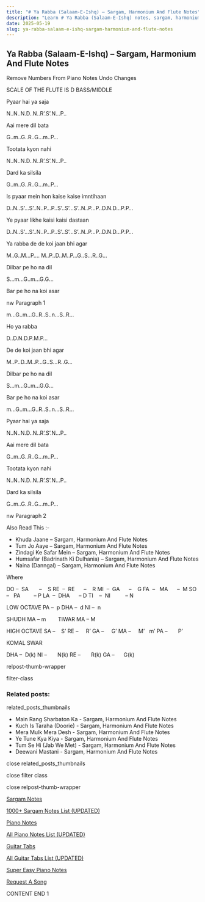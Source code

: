 ```yaml
---
title: "# Ya Rabba (Salaam-E-Ishq) – Sargam, Harmonium And Flute Notes"
description: "Learn # Ya Rabba (Salaam-E-Ishq) notes, sargam, harmonium notations and flute notes. Easy step-by-step tutorial for beginners."
date: 2025-05-19
slug: ya-rabba-salaam-e-ishq-sargam-harmonium-and-flute-notes
---
```


## Ya Rabba (Salaam-E-Ishq) – Sargam, Harmonium And Flute Notes

Remove Numbers From Piano Notes
Undo Changes

SCALE OF THE FLUTE IS D BASS/MIDDLE

Pyaar hai ya saja

N..N..N.D..N..R’.S’.N…P..

Aai mere dil bata

G..m..G..R..G…m..P…

Tootata kyon nahi

N..N..N.D..N..R’.S’.N…P..

Dard ka silsila

G..m..G..R..G…m..P…

Is pyaar mein hon kaise kaise imntihaan

D..N..S’…S’..N..P…P..S’..S’…S’..N..P…P..D.N.D…P.P…

Ye pyaar likhe kaisi kaisi dastaan

D..N..S’…S’..N..P…P..S’..S’…S’..N..P…P..D.N.D…P.P…

Ya rabba de de koi jaan bhi agar

M..G..M…P…. M..P..D..M..P…G..S…R..G…

Dilbar pe ho na dil

S…m…G..m…G.G…

Bar pe ho na koi asar

nw Paragraph 1

m…G..m…G..R..S..n…S..R…

Ho ya rabba

D..D.N.D.P.M.P…

De de koi jaan bhi agar

M..P..D..M..P…G..S…R..G…

Dilbar pe ho na dil

S…m…G..m…G.G…

Bar pe ho na koi asar

m…G..m…G..R..S..n…S..R…

Pyaar hai ya saja

N..N..N.D..N..R’.S’.N…P..

Aai mere dil bata

G..m..G..R..G…m..P…

Tootata kyon nahi

N..N..N.D..N..R’.S’.N…P..

Dard ka silsila

G..m..G..R..G…m..P…

nw Paragraph 2

Also Read This :-

* Khuda Jaane – Sargam, Harmonium And Flute Notes
* Tum Jo Aaye – Sargam, Harmonium And Flute Notes
* Zindagi Ke Safar Mein – Sargam, Harmonium And Flute Notes
* Humsafar (Badrinath Ki Dulhania) – Sargam, Harmonium And Flute Notes
* Naina (Danngal) – Sargam, Harmonium And Flute Notes

Where

DO –  SA       –    S
RE  –  RE      –    R
MI  –  GA      –    G
FA  –   MA      –  M
SO  –   PA         – P
LA  –  DHA      – D
TI    –  NI          – N

LOW OCTAVE
PA –  p
DHA –  d
NI –  n

SHUDH MA – m        TIWAR MA – M

HIGH OCTAVE
SA –    S’
RE –     R’
GA –     G’
MA –     M’   m’
PA –       P’

KOMAL SWAR

DHA –  D(k)
NI –       N(k)
RE –       R(k)
GA –      G(k)

relpost-thumb-wrapper

filter-class

### Related posts:

related_posts_thumbnails

* Main Rang Sharbaton Ka - Sargam, Harmonium And Flute Notes
* Kuch Is Taraha (Doorie) - Sargam, Harmonium And Flute Notes
* Mera Mulk Mera Desh - Sargam, Harmonium And Flute Notes
* Ye Tune Kya Kiya - Sargam, Harmonium And Flute Notes
* Tum Se Hi (Jab We Met) - Sargam, Harmonium And Flute Notes
* Deewani Mastani - Sargam, Harmonium And Flute Notes

close related_posts_thumbnails

close filter class

close relpost-thumb-wrapper

[Sargam Notes](https://www.notationsworld.com/sargam-notes.html)

[1000+ Sargam Notes List (UPDATED)](https://www.notationsworld.com/all-songs-list-sargam-notes.html)

[Piano Notes](https://www.notationsworld.com/piano-notes.html)

[All Piano Notes List (UPDATED)](https://www.notationsworld.com/all-songs-list-piano-notes.html)

[Guitar Tabs](https://www.notationsworld.com/guitar-tabs.html)

[All Guitar Tabs List (UPDATED)](https://www.notationsworld.com/all-songs-list-guitar-tabs.html)

[Super Easy Piano Notes](https://studywall.in/)

[Request A Song](https://www.notationsworld.com/request-a-song.html)

CONTENT END 1

